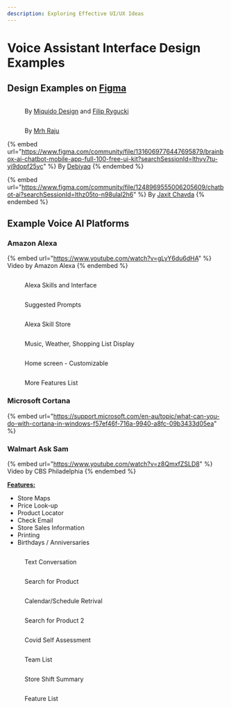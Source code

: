 ```yaml
---
description: Exploring Effective UI/UX Ideas
---
```


# Voice Assistant Interface Design Examples

## **Design Examples on** [**Figma**](https://www.figma.com/community)

<figure><img src=".gitbook/assets/Screen Shot 2024-03-08 at 09.01.43.png" alt=""><figcaption><p>By <a href="https://www.figma.com/@miquido">Miquido Design</a> and <a href="https://www.figma.com/@filryg">Filip Rygucki</a></p></figcaption></figure>

<figure><img src=".gitbook/assets/Screen Shot 2024-03-08 at 09.08.04.png" alt=""><figcaption><p>By <a href="https://www.figma.com/@uimrhraju">Mrh Raju</a></p></figcaption></figure>

{% embed url="https://www.figma.com/community/file/1316069776447695879/brainbox-ai-chatbot-mobile-app-full-100-free-ui-kit?searchSessionId=lthyv7tu-yi9dopf25yc" %}
By [Debiyaq](https://www.figma.com/@UiDiv)
{% endembed %}

{% embed url="https://www.figma.com/community/file/1248969555006205609/chatbot-ai?searchSessionId=lthz05to-n98ulal2h6" %}
By [Jaxit Chavda](https://www.figma.com/@Jecky)
{% endembed %}



## **Example Voice AI Platforms**

### Amazon Alexa

{% embed url="https://www.youtube.com/watch?v=gLyY6du6dHA" %}
Video by Amazon Alexa
{% endembed %}

<div>

<figure><img src=".gitbook/assets/how-to-enable-alexa-skills-2.jpg" alt=""><figcaption><p>Alexa Skills and Interface</p></figcaption></figure>

 

<figure><img src=".gitbook/assets/cegf6zxxx7171.webp" alt=""><figcaption><p>Suggested Prompts</p></figcaption></figure>

 

<figure><img src=".gitbook/assets/why-is-alexas-smart-home-skills-in-japanese-i-am-also-v0-awqozsc0jdz91.webp" alt=""><figcaption><p>Alexa Skill Store</p></figcaption></figure>

</div>

<div>

<figure><img src=".gitbook/assets/317018-1280.jpg" alt=""><figcaption><p>Music, Weather, Shopping List Display</p></figcaption></figure>

 

<figure><img src=".gitbook/assets/skills1.jpg" alt=""><figcaption><p>Home screen - Customizable</p></figcaption></figure>

 

<figure><img src=".gitbook/assets/uk4tras7ky561.jpg" alt=""><figcaption><p>More Features List</p></figcaption></figure>

</div>

### Microsoft Cortana

{% embed url="https://support.microsoft.com/en-au/topic/what-can-you-do-with-cortana-in-windows-f57ef46f-716a-9940-a8fc-09b3433d05ea" %}

### Walmart Ask Sam

{% embed url="https://www.youtube.com/watch?v=z8QmxfZSLD8" %}
Video by CBS Philadelphia
{% endembed %}

[**Features:**](https://corporate.walmart.com/news/2020/07/29/helping-associates-succeed-at-work-while-elevating-customer-service-safety)

* Store Maps
* Price Look-up
* Product Locator
* Check Email
* Store Sales Information
* Printing
* Birthdays / Anniversaries

<div>

<figure><img src=".gitbook/assets/ask-sam-on-the-me-app-this-is-what-my-ask-sam-does-i-cant-v0-bef17gxy550b1.webp" alt=""><figcaption><p>Text Conversation</p></figcaption></figure>

 

<figure><img src=".gitbook/assets/me-ask-sam-struggling-with-basic-words-is-so-annoying-v0-b4l0elcg1wlb1.webp" alt=""><figcaption><p>Search for Product</p></figcaption></figure>

 

<figure><img src=".gitbook/assets/u3bn3gaom1c71.webp" alt=""><figcaption><p>Calendar/Schedule Retrival</p></figcaption></figure>

 

<figure><img src=".gitbook/assets/playing-around-with-ask-sam-v0-w3xzwh21htoa1.webp" alt=""><figcaption><p>Search for Product 2</p></figcaption></figure>

</div>

<div>

<figure><img src=".gitbook/assets/Cvud2TylwOI_NZeF36f8NHAsxlhOtR1Oe6kE9sWTBQQ.webp" alt=""><figcaption><p>Covid Self Assessment</p></figcaption></figure>

 

<figure><img src=".gitbook/assets/view-other-peoples-schedules-v0-buguu0x2atgc1.webp" alt=""><figcaption><p>Team List</p></figcaption></figure>

 

<figure><img src=".gitbook/assets/has-anyones-used-the-me-app-to-clock-in-idk-what-happened-v0-1i0v60t1u8nb1.webp" alt=""><figcaption><p>Store Shift Summary</p></figcaption></figure>

 

<figure><img src=".gitbook/assets/643x0w.jpg" alt=""><figcaption><p>Feature List</p></figcaption></figure>

</div>
